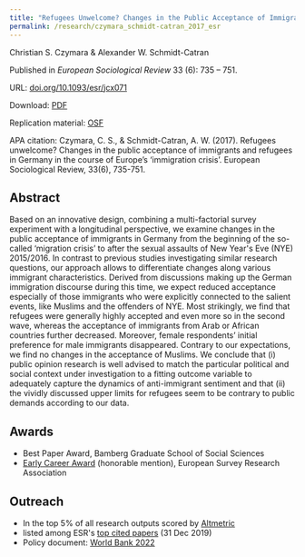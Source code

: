 ```yaml
---
title: "Refugees Unwelcome? Changes in the Public Acceptance of Immigrants and Refugees in Germany in the Course of Europe's 'Immigration Crisis'"
permalink: /research/czymara_schmidt-catran_2017_esr
---
```

Christian S. Czymara & Alexander W. Schmidt-Catran

Published in *European Sociological Review* 33 (6): 735 – 751.

URL: [doi.org/10.1093/esr/jcx071](https://doi.org/10.1093/esr/jcx071)

Download: [PDF](https://czymara.github.io/files/Czymara_2017_Refugees-Unwelcome.pdf.pdf)

Replication material: [OSF](https://osf.io/veqrh/)

APA citation: Czymara, C. S., & Schmidt-Catran, A. W. (2017). Refugees unwelcome? Changes in the public acceptance of immigrants and refugees in Germany in the course of Europe’s ‘immigration crisis’. European Sociological Review, 33(6), 735-751.

Abstract
------
Based on an innovative design, combining a multi-factorial survey experiment with a longitudinal perspective, we examine changes in the public acceptance of immigrants in Germany from the beginning of the so-called ‘migration crisis’ to after the sexual assaults of New Year's Eve (NYE) 2015/2016. In contrast to previous studies investigating similar research questions, our approach allows to differentiate changes along various immigrant characteristics. Derived from discussions making up the German immigration discourse during this time, we expect reduced acceptance especially of those immigrants who were explicitly connected to the salient events, like Muslims and the offenders of NYE. Most strikingly, we find that refugees were generally highly accepted and even more so in the second wave, whereas the acceptance of immigrants from Arab or African countries further decreased. Moreover, female respondents’ initial preference for male immigrants disappeared. Contrary to our expectations, we find no changes in the acceptance of Muslims. We conclude that (i) public opinion research is well advised to match the particular political and social context under investigation to a fitting outcome variable to adequately capture the dynamics of anti-immigrant sentiment and that (ii) the vividly discussed upper limits for refugees seem to be contrary to public demands according to our data.


Awards
------
- Best Paper Award, Bamberg Graduate School of Social Sciences
- [Early Career Award](https://www.europeansurveyresearch.org/awards/prize) (honorable mention), European Survey Research Association


Outreach
------
- In the top 5% of all research outputs scored by [Altmetric](https://oxfordjournals.altmetric.com/details/27636896)
- listed among ESR's [top cited papers](https://academic.oup.com/esr/pages/Top_Cited_Papers) (31 Dec 2019)
- Policy document: [World Bank 2022](https://openknowledge.worldbank.org/handle/10986/36914)

